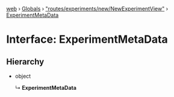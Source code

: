 [web](../README.md) › [Globals](../globals.md) › ["routes/experiments/new/NewExperimentView"](../modules/_routes_experiments_new_newexperimentview_.md) › [ExperimentMetaData](_routes_experiments_new_newexperimentview_.experimentmetadata.md)

# Interface: ExperimentMetaData

## Hierarchy

* object

  ↳ **ExperimentMetaData**
